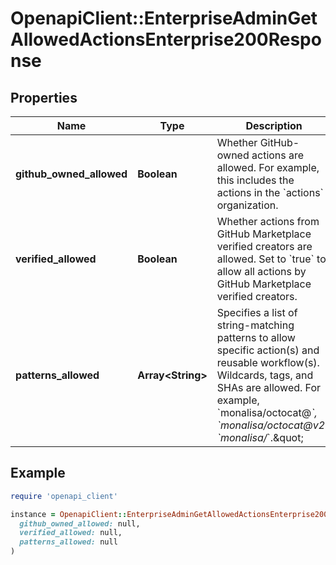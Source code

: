 # OpenapiClient::EnterpriseAdminGetAllowedActionsEnterprise200Response

## Properties

| Name | Type | Description | Notes |
| ---- | ---- | ----------- | ----- |
| **github_owned_allowed** | **Boolean** | Whether GitHub-owned actions are allowed. For example, this includes the actions in the &#x60;actions&#x60; organization. | [optional] |
| **verified_allowed** | **Boolean** | Whether actions from GitHub Marketplace verified creators are allowed. Set to &#x60;true&#x60; to allow all actions by GitHub Marketplace verified creators. | [optional] |
| **patterns_allowed** | **Array&lt;String&gt;** | Specifies a list of string-matching patterns to allow specific action(s) and reusable workflow(s). Wildcards, tags, and SHAs are allowed. For example, &#x60;monalisa/octocat@*&#x60;, &#x60;monalisa/octocat@v2&#x60;, &#x60;monalisa/*&#x60;.\&quot; | [optional] |

## Example

```ruby
require 'openapi_client'

instance = OpenapiClient::EnterpriseAdminGetAllowedActionsEnterprise200Response.new(
  github_owned_allowed: null,
  verified_allowed: null,
  patterns_allowed: null
)
```

